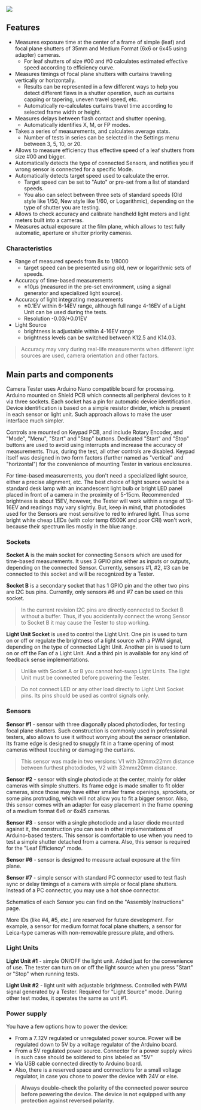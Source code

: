 ![](https://github.com/srozum/film_camera_tester/blob/596732486f047422b243e279404cc8ec0cb5f984/assets/images/product-small-1.jpg)

## Features

- Measures exposure time at the center of a frame of simple (leaf) and focal plane shutters of 35mm and Medium Format (6x6 or 6x45 using adapter) cameras.
  - For leaf shutters of size #00 and #0 calculates estimated effective speed according to efficiency curve.
- Measures timings of focal plane shutters with curtains traveling vertically or horizontally.
  - Results can be represented in a few different ways to help you detect different flaws in a shutter operation, such as curtains capping or tapering, uneven travel speed, etc.
  - Automatically re-calculates curtains travel time according to selected frame width or height.
- Measures delays between flash contact and shutter opening.
  - Automatically identifies X, M, or FP modes.
- Takes a series of measurements, and calculates average stats.
  - Number of tests in series can be selected in the Settings menu between 3, 5, 10, or 20.
- Allows to measure efficiency thus effective speed of a leaf shutters from size #00 and bigger.
- Automatically detects the type of connected Sensors, and notifies you if wrong sensor is connected for a specific Mode.
- Automatically detects target speed used to calculate the error.
  - Target speed can be set to "Auto" or pre-set from a list of standard speeds.
  - You also can select between three sets of standard speeds (Old style like 1/50, New style like 1/60, or Logarithmic), depending on the type of shutter you are testing.
- Allows to check accuracy and calibrate handheld light meters and light meters built into a cameras.
- Measures actual exposure at the film plane, which allows to test fully automatic, aperture or shutter priority cameras.


### Characteristics

- Range of measured speeds from 8s to 1/8000
  - target speed can be presented using old, new or logarithmic sets of speeds.
- Accuracy of time-based measurements
  - ±10µs (measured in the pre-set environment, using a signal generator and specialized light source).
- Accuracy of light integrating measurements
  - ±0.1EV within 6-14EV range, although full range 4-16EV of a Light Unit can be used during the tests.
  - Resolution -0.03/+0.01EV
- Light Source
  - brightness is adjustable within 4-16EV range
  - brightness levels can be switched between K12.5 and K14.03.


> Accuracy may vary during real-life measurements when different light sources are used, camera orientation and other factors.

## Main parts and components

Camera Tester uses Arduino Nano compatible board for processing. Arduino mounted on Shield PCB which connects all peripheral devices to it via three sockets. Each socket has a pin for automatic device identification. Device identification is based on a simple resistor divider,  which is present in each sensor or light unit. Such approach allows to make the user interface much simpler.

Controls are mounted on Keypad PCB, and include Rotary Encoder, and "Mode", "Menu", "Start" and "Stop" buttons. Dedicated "Start" and "Stop" buttons are used to avoid using interrupts and increase the accuracy of measurements. Thus, during the test, all other controls are disabled. Keypad itself was designed in two form factors (further named as "vertical" and "horizontal") for the convenience of mounting Tester in various enclosures.

For time-based measurements, you don't need a specialized light source, either a precise alignment, etc. The best choice of light source would be a standard desk lamp with an incandescent light bulb or bright LED panel placed in front of a camera in the proximity of 5-15cm. Recommended brightness is about 15EV, however, the Tester will work within a range of 13-16EV and readings may vary slightly. But, keep in mind, that photodiodes used for the Sensors are most sensitive to red to infrared light. Thus some bright white cheap LEDs (with color temp 6500K and poor CRI) won't work, because their spectrum lies mostly in the blue range.

### Sockets


**Socket A** is the main socket for connecting Sensors which are used for time-based measurements. It uses 3 GPIO pins either as inputs or outputs, depending on the connected Sensor. Currently, sensors #1, #2, #3 can be connected to this socket and will be recognized by a Tester.

**Socket B** is a secondary socket that has 1 GPIO pin and the other two pins are I2C bus pins. Currently, only sensors #6 and #7 can be used on this socket.

> In the current revision I2C pins are directly connected to Socket B without a buffer. Thus, if you accidentally connect the wrong Sensor to Socket B it may cause the Tester to stop working.

**Light Unit Socket** is used to control the Light Unit. One pin is used to turn on or off or regulate the brightness of a light source with a PWM signal, depending on the type of connected Light Unit. Another pin is used to turn on or off the Fan of a Light Unit. And a third pin is available for any kind of feedback sense implementations.

> Unlike with Socket A or B you cannot hot-swap Light Units. The light Unit must be connected before powering the Tester.

> Do not connect LED or any other load directly to Light Unit Socket pins. Its pins should be used as control signals only.



### Sensors

**Sensor #1** - sensor with three diagonally placed photodiodes, for testing focal plane shutters. Such construction is commonly used in professional testers, also allows to use it without worrying about the sensor orientation. Its frame edge is designed to snuggly fit in a frame opening of most cameras without touching or damaging the curtains.

> This sensor was made in two versions: V1 with 32mmx22mm distance between furthest photodiodes, V2 with 32mmx20mm distance.

**Sensor #2** - sensor with single photodiode at the center, mainly for older cameras with simple shutters. Its frame edge is made smaller to fit older cameras, since those may have either smaller frame openings, sprockets, or some pins protruding, which will not allow you to fit a bigger sensor. Also, this sensor comes with an adapter for easy placement in the frame opening of a medium format 6x6 or 6x45 cameras.

**Sensor #3** - sensor with a single photodiode and a laser diode mounted against it, the construction you can see in other implementations of Arduino-based testers. This sensor is comfortable to use when you need to test a simple shutter detached from a camera. Also, this sensor is required for the "Leaf Efficiency" mode.

**Sensor #6** - sensor is designed to measure actual exposure at the film plane.

**Sensor #7** - simple sensor with standard PC connector used to test flash sync or delay timings of a camera with simple or focal plane shutters. Instead of a PC connector, you may use a hot shoe connector.


Schematics of each Sensor you can find on the "Assembly Instructions" page.

More IDs (like #4, #5, etc.) are reserved for future development. For example, a sensor for medium format focal plane shutters, a sensor for Leica-type cameras with non-removable pressure plate, and others.


### Light Units

**Light Unit #1** - simple ON/OFF the light unit. Added just for the convenience of use. The tester can turn on or off the light source when you press "Start" or "Stop" when running tests.

**Light Unit #2** - light unit with adjustable brightness. Controlled with PWM signal generated by a Tester. Required for "Light Source" mode. During other test modes, it operates the same as unit #1.


### Power supply

You have a few options how to power the device:


- From a 7..12V regulated or unregulated power source. Power will be regulated down to 5V by a voltage regulator of the Arduino board.
- From a 5V regulated power source. Connector for a power supply wires in such case should be soldered to pins labeled as "5V"
- Via USB cable connected directly to Arduino board.
- Also, there is a reserved space and connections for a small voltage regulator, in case you chose to power the device with 24V or else.

> **Always double-check the polarity of the connected power source before powering the device. The device is not equipped with any protection against reversed polarity.**
